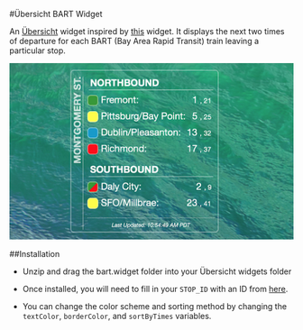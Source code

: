 #Übersicht BART Widget

An [Übersicht](http://tracesof.net/uebersicht) widget inspired by [this](https://github.com/joshuaswilcox/mbta-widget) widget. It displays the next two times of departure for each BART (Bay Area Rapid Transit) train leaving a particular stop.

![Übersicht BART Widget](screenshot.png)

##Installation

* Unzip and drag the bart.widget folder into your Übersicht widgets folder

* Once installed, you will need to fill in your `STOP_ID` with an ID from [here](http://api.bart.gov/docs/overview/abbrev.aspx).

* You can change the color scheme and sorting method by changing the `textColor`, `borderColor`, and `sortByTimes` variables.